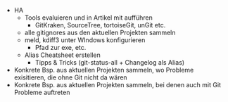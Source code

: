 - HA
  - Tools evaluieren und in Artikel mit aufführen
    - GitKraken, SourceTree, tortoiseGit, unGit etc.
  - alle gitignores aus den aktuellen Projekten sammeln
  - meld, kdiff3 unter WIndows konfigurieren
    - Pfad zur exe, etc.
  - Alias Cheatsheet erstellen
    - Tipps & Tricks (git-status-all + Changelog als Alias)
- Konkrete Bsp. aus aktuellen Projekten sammeln, wo Probleme exisitieren, die ohne Git nicht da wären
- Konkrete Bsp. aus aktuellen Projekten sammeln, bei denen auch mit Git Probleme auftreten

